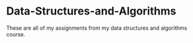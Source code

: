 # Data-Structures-and-Algorithms
These are all of my assignments from my data structures and algorithms course.
